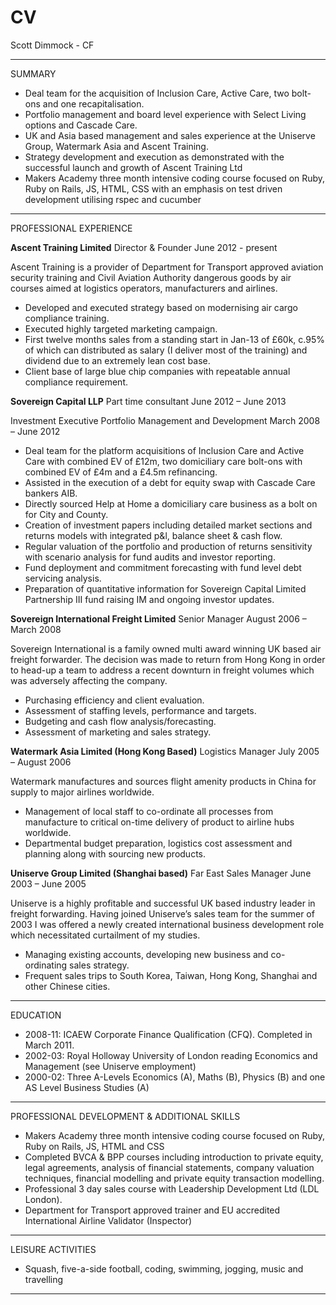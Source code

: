 CV
==

Scott  Dimmock - CF
______________________________________________________________________________________________________________________

SUMMARY

*	Deal team for the acquisition of Inclusion Care, Active Care, two bolt-ons and one recapitalisation.
*	Portfolio management and board level experience with Select Living options and Cascade Care.  
*	UK and Asia based management and sales experience at the Uniserve Group, Watermark Asia and Ascent Training.  
*	Strategy development and execution as demonstrated with the successful launch and growth of Ascent Training Ltd
*	Makers Academy three month intensive coding course focused on Ruby, Ruby on Rails, JS, HTML, CSS with an emphasis 		on test driven development utilising rspec and cucumber

______________________________________________________________________________________________________________________

PROFESSIONAL EXPERIENCE 
						
**Ascent Training Limited**
Director & Founder June 2012 - present

Ascent Training is a provider of Department for Transport approved aviation security training and Civil Aviation Authority dangerous goods by air courses aimed at logistics operators, manufacturers and airlines.

*	Developed and executed strategy based on modernising air cargo compliance training.   
*	Executed highly targeted marketing campaign.
*	First twelve months sales from a standing start in Jan-13 of £60k, c.95% of which can distributed as 
  	salary (I deliver most of the training) and dividend due to an extremely lean cost base.   
*	Client base of large blue chip companies with repeatable annual compliance requirement.  

**Sovereign Capital LLP**
Part time consultant June 2012 – June 2013

Investment Executive Portfolio Management and Development March 2008 – June 2012

*	Deal team for the platform acquisitions of Inclusion Care and Active Care with combined EV of £12m, two domiciliary 	care bolt-ons with combined EV of £4m and a £4.5m refinancing.  
*	Assisted in the execution of a debt for equity swap with Cascade Care bankers AIB.  
*	Directly sourced Help at Home a domiciliary care business as a bolt on for City and County.
*	Creation of investment papers including detailed market sections and returns models with integrated p&l, balance 
	sheet & cash flow.
*	Regular valuation of the portfolio and production of returns sensitivity with scenario analysis for fund audits 
  	and investor reporting.
*	Fund deployment and commitment forecasting with fund level debt servicing analysis.
*	Preparation of quantitative information for Sovereign Capital Limited Partnership III fund raising IM and ongoing 
  	investor updates.  

**Sovereign International Freight Limited** 
Senior Manager August 2006 – March 2008 

Sovereign International is a family owned multi award winning UK based air freight forwarder.  The decision was made 
to return from Hong Kong in order to head-up a team to address a recent downturn in freight volumes which was adversely 
affecting the company. 

*	Purchasing efficiency and client evaluation.
*	Assessment of staffing levels, performance and targets.
*	Budgeting and cash flow analysis/forecasting.
*	Assessment of marketing and sales strategy.

**Watermark Asia Limited (Hong Kong Based)**
Logistics Manager July 2005 – August 2006

Watermark manufactures and sources flight amenity products in China for supply to major airlines worldwide.  

*	Management of local staff to co-ordinate all processes from manufacture to critical on-time delivery of product 
	to airline hubs worldwide.  
*	Departmental budget preparation, logistics cost assessment and planning along with sourcing new products.

**Uniserve Group Limited (Shanghai based)**
Far East Sales Manager June 2003 – June 2005 

Uniserve is a highly profitable and successful UK based industry leader in freight forwarding. Having joined 
Uniserve’s sales team for the summer of 2003 I was offered a newly created international business development role which necessitated curtailment of my studies. 

*	Managing existing accounts, developing new business and co-ordinating sales strategy.
*	Frequent sales trips to South Korea, Taiwan, Hong Kong, Shanghai and other Chinese cities.

_______________________________________________________________________________________________________________________

EDUCATION

*	2008-11: ICAEW Corporate Finance Qualification (CFQ). Completed in March 2011.
*	2002-03: Royal Holloway University of London reading Economics and Management
	(see Uniserve employment)
*	2000-02: Three A-Levels Economics (A), Maths (B), Physics (B) and one AS Level Business Studies (A)

_______________________________________________________________________________________________________________________

PROFESSIONAL DEVELOPMENT & ADDITIONAL SKILLS

*	Makers Academy three month intensive coding course focused on Ruby, Ruby on Rails, JS, HTML and CSS
*	Completed BVCA & BPP courses including introduction to private equity, legal agreements, analysis of 
    financial statements, company valuation techniques, financial modelling and private equity transaction modelling.
*	Professional 3 day sales course with Leadership Development Ltd (LDL London).
*	Department for Transport approved trainer and EU accredited International Airline Validator (Inspector)

_______________________________________________________________________________________________________________________


LEISURE ACTIVITIES

*	Squash, five-a-side football, coding, swimming, jogging, music and travelling

_______________________________________________________________________________________________________________________



